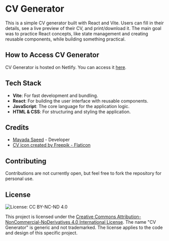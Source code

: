# CV Generator
This is a simple CV generator built with React and Vite. Users can fill in their details, see a live preview of their CV, and print/download it. The main goal was to practice React concepts, like state management and creating reusable components, while building something practical.

## How to Access CV Generator
CV Generator is hosted on Netlify. You can access it [here](https://my-react-cv-generator.netlify.app/).

## Tech Stack
- **Vite**: For fast development and bundling.
- **React**: For building the user interface with reusable components.
- **JavaScript**: The core language for the application logic.
- **HTML & CSS**: For structuring and styling the application.

## Credits
- [Mayada Saeed](https://github.com/Maddily) - Developer
- <a href="https://www.flaticon.com/free-icons/cv" title="CV icons">CV icon created by Freepik - Flaticon</a>

## Contributing
Contributions are not currently open, but feel free to fork the repository for personal use.

## License
![License: CC BY-NC-ND 4.0](https://img.shields.io/badge/License-CC%20BY--NC--ND%204.0-lightgrey.svg)

This project is licensed under the [Creative Commons Attribution-NonCommercial-NoDerivatives 4.0 International License](https://creativecommons.org/licenses/by-nc-nd/4.0/). The name "CV Generator" is generic and not trademarked. The license applies to the code and design of this specific project.

